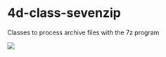 # 4d-class-sevenzip
Classes to process archive files with the 7z program

![](https://github.com/miyako/4d-class-sevenzip/assets/1725068/4206daca-5722-4cf5-a41e-e6a4499ca551)
